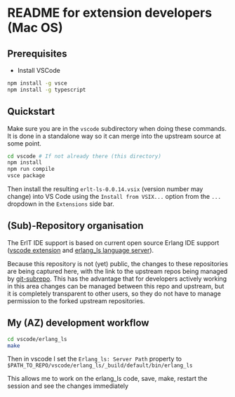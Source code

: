 # README for extension developers (Mac OS)

## Prerequisites

* Install VSCode

```sh
npm install -g vsce
npm install -g typescript
```

## Quickstart

Make sure you are in the `vscode` subdirectory when doing these
commands.  It is done in a standalone way so it can merge into the
upstream source at some point.

```sh
cd vscode # If not already there (this directory)
npm install
npm run compile
vsce package
```

Then install the resulting `erlt-ls-0.0.14.vsix` (version number may change)
into VS Code using the `Install from VSIX...` option from the `...` dropdown
in the `Extensions` side bar.

## (Sub)-Repository organisation

The ErlT IDE support is based on current open source Erlang IDE
support ([vscode extension](https://github.com/erlang-ls/vscode) and
[erlang_ls language server](https://github.com/erlang-ls/erlang_ls)).

Because this repository is not (yet) public, the changes to these
repositories are being captured here, with the link to the upstream
repos being managed by
[git-subrepo](https://github.com/ingydotnet/git-subrepo).  This has
the advantage that for developers actively working in this area
changes can be managed between this repo and upstream, but it is
completely transparent to other users, so they do not have to manage
permission to the forked upstream repositories.

## My (AZ) development workflow

```bash
cd vscode/erlang_ls
make
```

Then in vscode I set the `Erlang_ls: Server Path` property to
`$PATH_TO_REPO/vscode/erlang_ls/_build/default/bin/erlang_ls`

This allows me to work on the erlang_ls code, save, make, restart the
session and see the changes immediately
